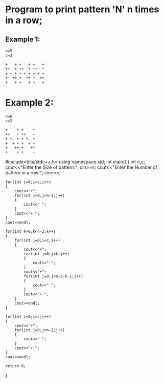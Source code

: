 # Program to print pattern 'N' n times in a row;

## Example 1:
```
n=5
c=3

+   + +   + +   +
++  + ++  + ++  +
+ + + + + + + + +
+  ++ +  ++ +  ++
+   + +   + +   +

```

# Example 2:
```
n=6
c=2

+    + +    + 
++   + ++   + 
+ +  + + +  + 
+  + + +  + + 
+   ++ +   ++
+    + +    +

```
#include<bits/stdc++.h>
using namespace std;
int main()
{
	int n,c;
	cout<<"Enter the Size of pattern:";
	cin>>n;
	cout<<"Enter the Number of pattern in a row:";
	cin>>c;
	
	for(int i=0;i<c;i++)
	{
		cout<<"+";
		for(int j=0;j<n-2;j++)
		{
			cout<<" ";
		}
		cout<<"+ ";
	}
	cout<<endl;
	
	for(int k=0;k<n-2;k++)
	{
	    for(int i=0;i<c;i++)
		{
	        cout<<"+";
	        for(int j=0;j<k;j++)
			{
	            cout<<" ";
	        }
	        cout<<"+";
	        for(int j=0;j<n-2-k-1;j++)
			{
	            cout<<" ";
	        }
	        cout<<"+ ";
	    }
	    cout<<endl;	
	}
	
	for(int i=0;i<c;i++)
	{
		cout<<"+";
		for(int j=0;j<n-2;j++)
		{
			cout<<" ";
		}
		cout<<"+ ";
	}
	cout<<endl;
	
	return 0;
}
```
